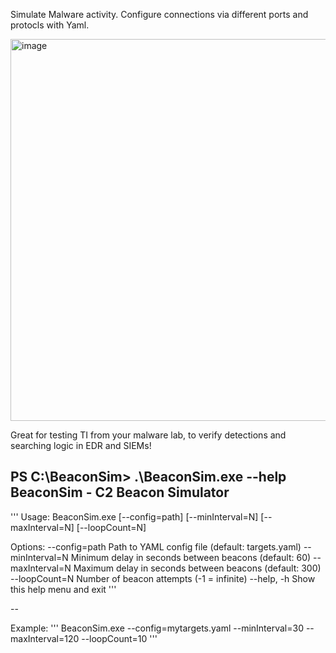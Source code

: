 Simulate Malware activity. Configure connections via different ports and protocls with Yaml.

<img width="611" alt="image" src="https://github.com/user-attachments/assets/f8c162a8-d24b-4732-99b5-42d4cd0a4686" />


Great for testing TI from your malware lab, to verify detections and searching logic in EDR and SIEMs!


PS C:\BeaconSim\> .\BeaconSim.exe --help
BeaconSim - C2 Beacon Simulator
---------------------------------

'''
Usage:
  BeaconSim.exe [--config=path] [--minInterval=N] [--maxInterval=N] [--loopCount=N]

Options:
  --config=path        Path to YAML config file (default: targets.yaml)
  --minInterval=N      Minimum delay in seconds between beacons (default: 60)
  --maxInterval=N      Maximum delay in seconds between beacons (default: 300)
  --loopCount=N        Number of beacon attempts (-1 = infinite)
  --help, -h           Show this help menu and exit
'''

--

Example:
'''
  BeaconSim.exe --config=mytargets.yaml --minInterval=30 --maxInterval=120 --loopCount=10
'''
